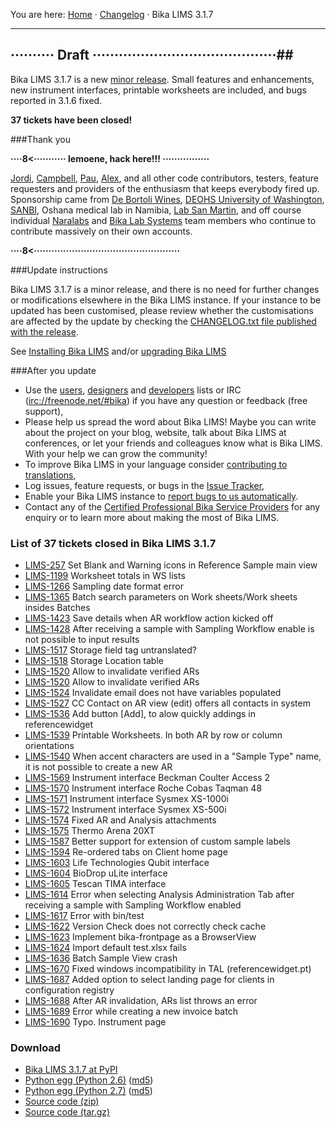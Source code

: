 You are here: [Home](https://github.com/bikalabs/Bika-LIMS/wiki) · [Changelog](https://github.com/bikalabs/Bika-LIMS/wiki/changelog) · Bika LIMS 3.1.7
***
## ·········· Draft ··········································##

Bika LIMS 3.1.7 is a new [minor release](https://github.com/bikalabs/Bika-LIMS/wiki/Release-cycle). Small features and enhancements, new instrument interfaces, printable worksheets are included, and bugs reported in 3.1.6 fixed.

**37 tickets have been closed!**

###Thank you

**····8<··········· lemoene, hack here!!! ················**

[Jordi](http://github.com/xispa), [Campbell](http://github.com/rockfruit), [Pau](http://github.com/espurna), [Alex](https://github.com/zylinx), and all other code contributors, testers, feature requesters and providers of the enthusiasm that keeps everybody fired up.  Sponsorship came from [De Bortoli Wines](http://www.debortoli.com.au/), [DEOHS University of Washington](http://deohs.washington.edu/), [SANBI](http://www.sanbi.ac.za/), Oshana medical lab in Namibia, [Lab San Martin](http://www.laboratoriosanmartin.com/), and off course individual [Naralabs](http://naralabs.com/) and [Bika Lab Systems](http://bikalabs.com/) team members who continue to contribute massively on their own accounts.

**····8<··················································**

###Update instructions

Bika LIMS 3.1.7 is a minor release, and there is no need for further changes or modifications elsewhere in the Bika LIMS instance. If your instance to be updated has been customised, please review whether the customisations are affected by the update by checking the [CHANGELOG.txt file published with the release](https://raw.githubusercontent.com/bikalabs/Bika-LIMS/3.1.7/CHANGELOG.txt).

See [Installing Bika LIMS](https://github.com/bikalabs/Bika-LIMS/blob/0c606e0/INSTALL.rst) and/or [upgrading Bika LIMS](https://github.com/bikalabs/Bika-LIMS/blob/0c606e0/INSTALL.rst)

###After you update
- Use the [users](http://lists.sourceforge.net/lists/listinfo/bika-users), [designers](https://groups.google.com/forum/?hl=en) and [developers](http://lists.sourceforge.net/lists/listinfo/bika-developers) lists or IRC ([irc://freenode.net/#bika](http://webchat.freenode.net?randomnick=1&channels=%23bika&uio=d4)) if you have any question or feedback (free support),
- Please help us spread the word about Bika LIMS! Maybe you can write about the project on your blog, website, talk about Bika LIMS at conferences, or let your friends and colleagues know what is Bika LIMS. With your help we can grow the community!    
- To improve Bika LIMS in your language consider [contributing to translations](https://www.transifex.com/projects/p/bika-lims/),
- Log issues, feature requests, or bugs in the [Issue Tracker](http://jira.bikalabs.com/),
- Enable your Bika LIMS instance to [report bugs to us automatically](https://github.com/bikalabs/Bika-LIMS/blob/0c606e0/INSTALL.rst#log-errors-to-sentrybikalabscom).
- Contact any of the [Certified Professional Bika Service Providers](http://www.bikalims.org/support-and-service-provision) for any enquiry or to learn more about making the most of Bika LIMS.

### List of 37 tickets closed in Bika LIMS 3.1.7

- [LIMS-257](https://jira.bikalabs.com/browse/LIMS-257) Set Blank and Warning icons in Reference Sample main view
- [LIMS-1199](https://jira.bikalabs.com/browse/LIMS-1199) Worksheet totals in WS lists
- [LIMS-1266](https://jira.bikalabs.com/browse/LIMS-1266) Sampling date format error
- [LIMS-1365](https://jira.bikalabs.com/browse/LIMS-1365) Batch search parameters on Work sheets/Work sheets insides Batches
- [LIMS-1423](https://jira.bikalabs.com/browse/LIMS-1423) Save details when AR workflow action kicked off
- [LIMS-1428](https://jira.bikalabs.com/browse/LIMS-1428) After receiving a sample with Sampling Workflow enable is not possible to input results
- [LIMS-1517](https://jira.bikalabs.com/browse/LIMS-1517) Storage field tag untranslated?
- [LIMS-1518](https://jira.bikalabs.com/browse/LIMS-1518) Storage Location table
- [LIMS-1520](https://jira.bikalabs.com/browse/LIMS-1520) Allow to invalidate verified ARs
- [LIMS-1520](https://jira.bikalabs.com/browse/LIMS-1520) Allow to invalidate verified ARs
- [LIMS-1524](https://jira.bikalabs.com/browse/LIMS-1524) Invalidate email does not have variables populated
- [LIMS-1527](https://jira.bikalabs.com/browse/LIMS-1527) CC Contact on AR view (edit) offers all contacts in system
- [LIMS-1536](https://jira.bikalabs.com/browse/LIMS-1536) Add button [Add], to alow quickly addings in referencewidget
- [LIMS-1539](https://jira.bikalabs.com/browse/LIMS-1539) Printable Worksheets. In both AR by row or column orientations
- [LIMS-1540](https://jira.bikalabs.com/browse/LIMS-1540) When accent characters are used in a "Sample Type" name, it is not possible to create a new AR
- [LIMS-1569](https://jira.bikalabs.com/browse/LIMS-1569) Instrument interface Beckman Coulter Access 2
- [LIMS-1570](https://jira.bikalabs.com/browse/LIMS-1570) Instrument interface Roche Cobas Taqman 48
- [LIMS-1571](https://jira.bikalabs.com/browse/LIMS-1571) Instrument interface Sysmex XS-1000i
- [LIMS-1572](https://jira.bikalabs.com/browse/LIMS-1572) Instrument interface Sysmex XS-500i
- [LIMS-1574](https://jira.bikalabs.com/browse/LIMS-1574) Fixed AR and Analysis attachments
- [LIMS-1575](https://jira.bikalabs.com/browse/LIMS-1575) Thermo Arena 20XT
- [LIMS-1587](https://jira.bikalabs.com/browse/LIMS-1587) Better support for extension of custom sample labels
- [LIMS-1594](https://jira.bikalabs.com/browse/LIMS-1594) Re-ordered tabs on Client home page
- [LIMS-1603](https://jira.bikalabs.com/browse/LIMS-1603) Life Technologies Qubit interface
- [LIMS-1604](https://jira.bikalabs.com/browse/LIMS-1604) BioDrop uLite interface
- [LIMS-1605](https://jira.bikalabs.com/browse/LIMS-1605) Tescan TIMA interface
- [LIMS-1614](https://jira.bikalabs.com/browse/LIMS-1614) Error when selecting Analysis Administration Tab after receiving a sample with Sampling Workflow enabled
- [LIMS-1617](https://jira.bikalabs.com/browse/LIMS-1617) Error with bin/test
- [LIMS-1622](https://jira.bikalabs.com/browse/LIMS-1622) Version Check does not correctly check cache
- [LIMS-1623](https://jira.bikalabs.com/browse/LIMS-1623) Implement bika-frontpage as a BrowserView
- [LIMS-1624](https://jira.bikalabs.com/browse/LIMS-1624) Import default test.xlsx fails
- [LIMS-1636](https://jira.bikalabs.com/browse/LIMS-1636) Batch Sample View crash
- [LIMS-1670](https://jira.bikalabs.com/browse/LIMS-1670) Fixed windows incompatibility in TAL (referencewidget.pt)
- [LIMS-1687](https://jira.bikalabs.com/browse/LIMS-1687) Added option to select landing page for clients in configuration registry
- [LIMS-1688](https://jira.bikalabs.com/browse/LIMS-1688) After AR invalidation, ARs list throws an error
- [LIMS-1689](https://jira.bikalabs.com/browse/LIMS-1689) Error while creating a new invoice batch
- [LIMS-1690](https://jira.bikalabs.com/browse/LIMS-1690) Typo. Instrument page

### Download
- [Bika LIMS 3.1.7 at PyPI](https://pypi.python.org/pypi/bika.lims/3.1.7)
- [Python egg (Python 2.6)](https://pypi.python.org/packages/2.6/b/bika.lims/bika.lims-3.1.6-py2.6.egg#md5=a46b3832c2bd13efd20cfac7de3604b8) ([md5](https://pypi.python.org/pypi?:action=show_md5&digest=a46b3832c2bd13efd20cfac7de3604b8))
- [Python egg (Python 2.7)](https://pypi.python.org/packages/2.7/b/bika.lims/bika.lims-3.1.6-py2.7.egg#md5=135edc42993a798c6c19cc41376e2dcf) ([md5](https://pypi.python.org/pypi?:action=show_md5&digest=135edc42993a798c6c19cc41376e2dcf))
- [Source code (zip)](https://github.com/bikalabs/Bika-LIMS/archive/3.1.7.zip)
- [Source code (tar.gz)](https://github.com/bikalabs/Bika-LIMS/archive/3.1.7.tar.gz)